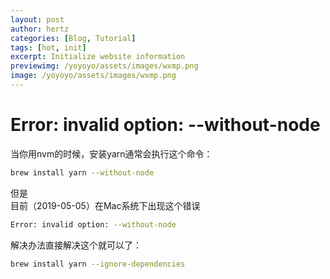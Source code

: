 ```yaml
---
layout: post
author: hertz
categories: [Blog, Tutorial]
tags: [hot, init]
excerpt: Initialize website information
previewimg: /yoyoyo/assets/images/wxmp.png
image: /yoyoyo/assets/images/wxmp.png
---
```

# Error: invalid option: --without-node
当你用nvm的时候，安装yarn通常会执行这个命令：
```bash
brew install yarn --without-node
```
但是  
目前（2019-05-05）在Mac系统下出现这个错误
```bash
Error: invalid option: --without-node
```
解决办法直接解决这个就可以了：  
```bash
brew install yarn --ignore-dependencies
```